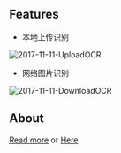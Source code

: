 ## Features
- 本地上传识别

![2017-11-11-UploadOCR](https://github.com/heartsuit/heartsuit.github.io/raw/master/pictures/2017-11-11-UploadOCR.gif)

- 网络图片识别

![2017-11-11-DownloadOCR](https://github.com/heartsuit/heartsuit.github.io/raw/master/pictures/2017-11-11-DownloadOCR.gif)


## About
[Read more](https://heartsuit.github.io/2017/11/11/koa2-ocr-Web-App.html)
or [Here](http://blog.csdn.net/u013810234/article/details/78508311)